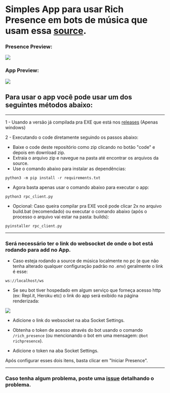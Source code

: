 # Simples App para usar Rich Presence em bots de música que usam essa [source](https://github.com/zRitsu/MuseHeart-MusicBot).


### Presence Preview:
![](https://i.ibb.co/7kFNFB8/image.png)

### App Preview:
![](https://i.ibb.co/q5ZrrRv/image.png)

## Para usar o app você pode usar um dos seguintes métodos abaixo:

---
1 - Usando a versão já compilada pra EXE que está nos [releases](https://github.com/zRitsu/Discord-MusicBot-RPC/releases) (Apenas windows)

2 - Executando o code diretamente seguindo os passos abaixo:

* Baixe o code deste repositório como zip clicando no botão "code" e depois em download zip.
* Extraia o arquivo zip e navegue na pasta até encontrar os arquivos da source.
* Use o comando abaixo para instalar as dependências:
```
python3 -m pip install -r requirements.txt
```
* Agora basta apenas usar o comando abaixo para executar o app:
```
python3 rpc_client.py
```
* Opcional: Caso queira compilar pra EXE você pode clicar 2x no arquivo build.bat (recomendado) ou executar o comando abaixo (após o processo o arquivo vai estar na pasta: builds):
```
pyinstaller rpc_client.py
```
---
### Será necessário ter o link do websocket de onde o bot está rodando para add no App.

* Caso esteja rodando a source de música localmente no pc (e que não tenha alterado qualquer configuração padrão no .env) geralmente o link é esse:
```
ws://localhost/ws
```
* Se seu bot tiver hospedado em algum serviço que forneça acesso http (ex: Repl.it, Heroku etc) o link do app será exibido na página renderizada:

![](https://i.ibb.co/n80PT0L/image.png)

* Adicione o link do websocket na aba Socket Settings.

* Obtenha o token de acesso através do bot usando o comando `/rich_presence` (ou mencionando o bot em uma mensagem: `@bot richpresence`).

* Adicione o token na aba Socket Settings.

Após configurar esses dois itens, basta clicar em "Iniciar Presence".

---

### Caso tenha algum problema, poste uma [issue](https://github.com/zRitsu/Discord-MusicBot-RPC/issues) detalhando o problema.
